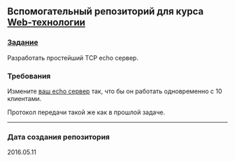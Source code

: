 ## Вспомогательный репозиторий для курса [Web-технологии](https://stepik.org/course/154)

### [Задание](https://stepik.org/lesson/14823/step/7?unit=4172)
Разработать простейший TCP echo сервер.

### Требования

Измените [ваш echo сервер](https://github.com/AlttiRi/py-serv) так, что бы он работать одновременно с 10 клиентами. 

Протокол передачи такой же как в прошлой задаче.

---
### Дата создания репозитория
2016.05.11
